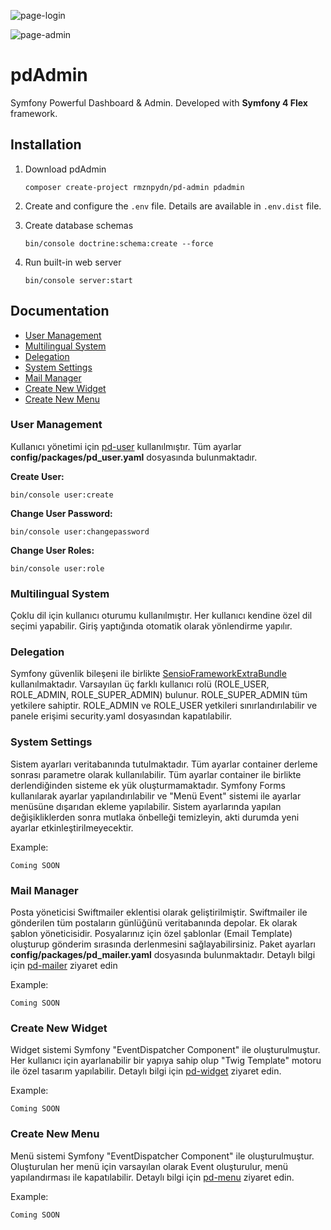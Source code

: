 ![page-login](https://user-images.githubusercontent.com/8649070/42580602-9e3bd2b0-8533-11e8-9a37-4ebb02765559.jpg)

![page-admin](https://user-images.githubusercontent.com/8649070/42580601-9e100496-8533-11e8-93bf-9d74e721ccd5.png)

pdAdmin 
=========
Symfony Powerful Dashboard & Admin. Developed with **Symfony 4 Flex** framework.

Installation
--------------------
1. Download pdAdmin
    ```
    composer create-project rmznpydn/pd-admin pdadmin 
    ```
2. Create and configure the `.env` file. Details are available in `.env.dist` file.

3. Create database schemas
    ```
    bin/console doctrine:schema:create --force
    ```
4. Run built-in web server
     ```
     bin/console server:start
     ```

Documentation
--------------------

* [User Management](#user-management)
* [Multilingual System](#multilingual-system)
* [Delegation](#delegation)
* [System Settings](#system-settings)
* [Mail Manager](#mail-manager)
* [Create New Widget](#create-new-widget)
* [Create New Menu](#create-new-menu)

### User Management
Kullanıcı yönetimi için [pd-user](https://github.com/rmznpydn/pd-user) kullanılmıştır. Tüm ayarlar __config/packages/pd_user.yaml__ dosyasında bulunmaktadır.

__Create User:__
````
bin/console user:create
````
__Change User Password:__
````
bin/console user:changepassword
````
__Change User Roles:__
````
bin/console user:role
````

### Multilingual System
Çoklu dil için kullanıcı oturumu kullanılmıştır. Her kullanıcı kendine özel dil seçimi yapabilir. 
Giriş yaptığında otomatik olarak yönlendirme yapılır. 

### Delegation
Symfony güvenlik bileşeni ile birlikte [SensioFrameworkExtraBundle](https://symfony.com/doc/master/bundles/SensioFrameworkExtraBundle/annotations/security.html) kullanılmaktadır.
Varsayılan üç farklı kullanıcı rolü (ROLE_USER, ROLE_ADMIN, ROLE_SUPER_ADMIN) bulunur. ROLE_SUPER_ADMIN tüm yetkilere sahiptir. ROLE_ADMIN ve ROLE_USER yetkileri sınırlandırılabilir
ve panele erişimi security.yaml dosyasından kapatılabilir.

### System Settings
Sistem ayarları veritabanında tutulmaktadır. Tüm ayarlar container derleme sonrası parametre olarak kullanılabilir. Tüm ayarlar container ile birlikte derlendiğinden
sisteme ek yük oluşturmamaktadır. Symfony Forms kullanılarak ayarlar yapılandırılabilir ve "Menü Event" sistemi ile ayarlar menüsüne dışarıdan ekleme yapılabilir. 
Sistem ayarlarında yapılan değişikliklerden sonra mutlaka önbelleği temizleyin, akti durumda yeni ayarlar etkinleştirilmeyecektir.  

Example:
```
Coming SOON
```

### Mail Manager
Posta yöneticisi Swiftmailer eklentisi olarak geliştirilmiştir. Swiftmailer ile gönderilen tüm postaların günlüğünü veritabanında depolar. Ek olarak şablon yöneticisidir. 
Posyalarınız için özel şablonlar (Email Template) oluşturup gönderim sırasında derlenmesini sağlayabilirsiniz. Paket ayarları __config/packages/pd_mailer.yaml__ dosyasında bulunmaktadır.
Detaylı bilgi için [pd-mailer](https://github.com/rmznpydn/pd-mailer) ziyaret edin

Example:
```
Coming SOON
```

### Create New Widget
Widget sistemi Symfony "EventDispatcher Component" ile oluşturulmuştur. Her kullanıcı için ayarlanabilir bir yapıya sahip olup "Twig Template" motoru ile özel tasarım yapılabilir.
Detaylı bilgi için [pd-widget](https://github.com/rmznpydn/pd-widget) ziyaret edin. 

Example:
```
Coming SOON
```

### Create New Menu
Menü sistemi Symfony "EventDispatcher Component" ile oluşturulmuştur. Oluşturulan her menü için varsayılan olarak Event oluşturulur, menü yapılandırması ile kapatılabilir. Detaylı bilgi için
[pd-menu](https://github.com/rmznpydn/pd-menu) ziyaret edin.

Example:
```
Coming SOON
```
